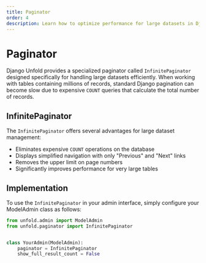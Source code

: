```yaml
---
title: Paginator
order: 4
description: Learn how to optimize performance for large datasets in Django Unfold admin using the custom InfinitePaginator that avoids expensive COUNT operations.
---
```



# Paginator

Django Unfold provides a specialized paginator called `InfinitePaginator` designed specifically for handling large datasets efficiently. When working with tables containing millions of records, standard Django pagination can become slow due to expensive `COUNT` queries that calculate the total number of records.

## InfinitePaginator

The `InfinitePaginator` offers several advantages for large dataset management:

- Eliminates expensive `COUNT` operations on the database
- Displays simplified navigation with only "Previous" and "Next" links
- Removes the upper limit on page numbers
- Significantly improves performance for very large tables

## Implementation

To use the `InfinitePaginator` in your admin interface, simply configure your ModelAdmin class as follows:

```python
from unfold.admin import ModelAdmin
from unfold.paginator import InfinitePaginator


class YourAdmin(ModelAdmin):
    paginator = InfinitePaginator
    show_full_result_count = False
```
